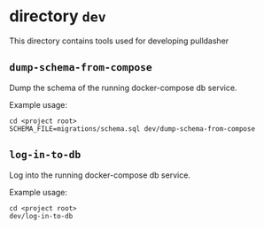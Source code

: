 # directory `dev`

This directory contains tools used for developing pulldasher

## `dump-schema-from-compose`

Dump the schema of the running docker-compose db service.

Example usage:
```
cd <project root>
SCHEMA_FILE=migrations/schema.sql dev/dump-schema-from-compose
```

## `log-in-to-db`

Log into the running docker-compose db service.

Example usage:

```
cd <project root>
dev/log-in-to-db
```
